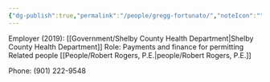 ```yaml
---
{"dg-publish":true,"permalink":"/people/gregg-fortunato/","noteIcon":"","created":"2025-05-20T10:31:33.852-05:00"}
---
```


Employer (2019): [[Government/Shelby County Health Department\|Shelby County Health Department]]
Role: Payments and finance for permitting
Related people [[People/Robert Rogers, P.E.\|people/Robert Rogers, P.E.]]

Phone: (901) 222-9548

